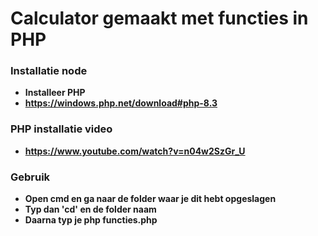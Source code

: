 # Calculator gemaakt met functies in PHP

### Installatie node

- **Installeer PHP**
- **https://windows.php.net/download#php-8.3**

### PHP installatie video

- **https://www.youtube.com/watch?v=n04w2SzGr_U**

### Gebruik

- **Open cmd en ga naar de folder waar je dit hebt opgeslagen**
- **Typ dan 'cd' en de folder naam**
- **Daarna typ je php functies.php**
